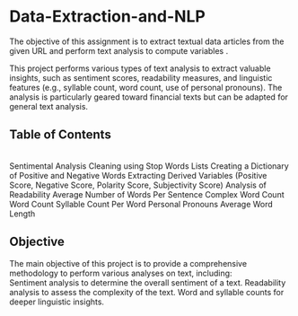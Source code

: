 # Data-Extraction-and-NLP
The objective of this assignment is to extract textual data articles from the given URL and perform text analysis to compute variables .

This project performs various types of text analysis to extract valuable insights, such as sentiment scores, readability measures, and linguistic features (e.g., syllable count, word count, use of personal pronouns). The analysis is particularly geared toward financial texts but can be adapted for general text analysis.

## Table of Contents
<br>
Sentimental Analysis
Cleaning using Stop Words Lists
Creating a Dictionary of Positive and Negative Words
Extracting Derived Variables (Positive Score, Negative Score, Polarity Score, Subjectivity Score)
Analysis of Readability
Average Number of Words Per Sentence
Complex Word Count
Word Count
Syllable Count Per Word
Personal Pronouns
Average Word Length

## Objective
The main objective of this project is to provide a comprehensive methodology to perform various analyses on text, including:
<br>
Sentiment analysis to determine the overall sentiment of a text.
Readability analysis to assess the complexity of the text.
Word and syllable counts for deeper linguistic insights.


